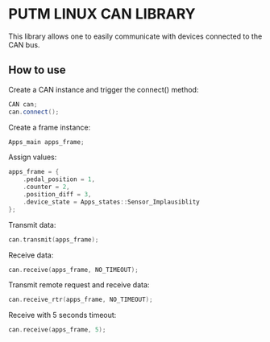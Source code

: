 # PUTM LINUX CAN LIBRARY
This library allows one to easily communicate with devices connected to the CAN bus.

## How to use
Create a CAN instance and trigger the connect() method:
```cpp
CAN can;
can.connect();
```
Create a frame instance:
```cpp
Apps_main apps_frame;
```
Assign values:
```cpp
apps_frame = {
    .pedal_position = 1,
    .counter = 2,
    .position_diff = 3,
    .device_state = Apps_states::Sensor_Implausiblity
};
```
Transmit data:
```cpp
can.transmit(apps_frame);
```
Receive data:
```cpp
can.receive(apps_frame, NO_TIMEOUT);
```
Transmit remote request and receive data:
```cpp
can.receive_rtr(apps_frame, NO_TIMEOUT);
```
Receive with 5 seconds timeout:
```cpp
can.receive(apps_frame, 5);
```
